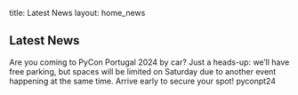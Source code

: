 title: Latest News
layout: home_news

## Latest News

Are you coming to PyCon Portugal 2024 by car? Just a heads-up: we’ll have free parking, but spaces will be limited on Saturday due to another event happening at the same time. Arrive early to secure your spot!
pyconpt24

